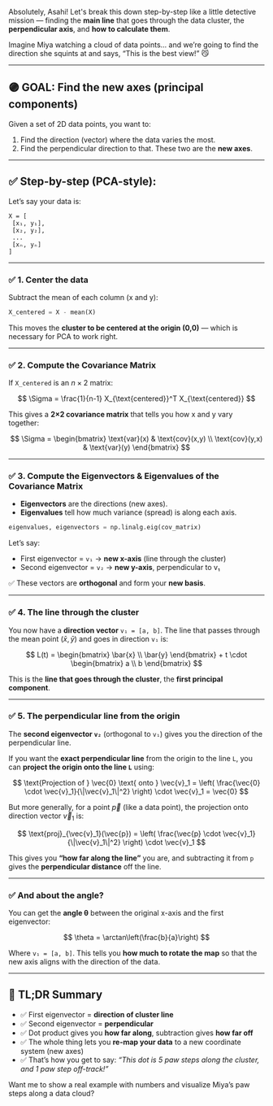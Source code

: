 Absolutely, Asahi! Let's break this down step-by-step like a little detective mission — finding the **main line** that goes through the data cluster, the **perpendicular axis**, and **how to calculate them**.

Imagine Miya watching a cloud of data points… and we’re going to find the direction she squints at and says, “This is the best view!” 😼

---

## 🟣 GOAL: Find the new axes (principal components)

Given a set of 2D data points, you want to:

1. Find the direction (vector) where the data varies the most.
2. Find the perpendicular direction to that.
   These two are the **new axes**.

---

## ✅ Step-by-step (PCA-style):

Let’s say your data is:

```
X = [
 [x₁, y₁],
 [x₂, y₂],
 ...
 [xₙ, yₙ]
]
```

---

### ✅ 1. Center the data

Subtract the mean of each column (x and y):

```python
X_centered = X - mean(X)
```

This moves the **cluster to be centered at the origin (0,0)** — which is necessary for PCA to work right.

---

### ✅ 2. Compute the Covariance Matrix

If `X_centered` is an $n \times 2$ matrix:

$$
\Sigma = \frac{1}{n-1} X_{\text{centered}}^T X_{\text{centered}}
$$

This gives a **2×2 covariance matrix** that tells you how x and y vary together:

$$
\Sigma =
\begin{bmatrix}
\text{var}(x) & \text{cov}(x,y) \\
\text{cov}(y,x) & \text{var}(y)
\end{bmatrix}
$$

---

### ✅ 3. Compute the Eigenvectors & Eigenvalues of the Covariance Matrix

* **Eigenvectors** are the directions (new axes).
* **Eigenvalues** tell how much variance (spread) is along each axis.

```python
eigenvalues, eigenvectors = np.linalg.eig(cov_matrix)
```

Let’s say:

* First eigenvector = `v₁` → **new x-axis** (line through the cluster)
* Second eigenvector = `v₂` → **new y-axis**, perpendicular to v₁

✅ These vectors are **orthogonal** and form your **new basis**.

---

### ✅ 4. The line through the cluster

You now have a **direction vector** `v₁ = [a, b]`.
The line that passes through the mean point $(\bar{x}, \bar{y})$ and goes in direction `v₁` is:

$$
L(t) = \begin{bmatrix} \bar{x} \\ \bar{y} \end{bmatrix} + t \cdot \begin{bmatrix} a \\ b \end{bmatrix}
$$

This is the **line that goes through the cluster**, the **first principal component**.

---

### ✅ 5. The perpendicular line from the origin

The **second eigenvector `v₂`** (orthogonal to `v₁`) gives you the direction of the perpendicular line.

If you want the **exact perpendicular line** from the origin to the line `L`, you can **project the origin onto the line `L`** using:

$$
\text{Projection of } \vec{0} \text{ onto } \vec{v}_1 = 
\left( \frac{\vec{0} \cdot \vec{v}_1}{\|\vec{v}_1\|^2} \right) \cdot \vec{v}_1 = \vec{0}
$$

But more generally, for a point $\vec{p}$ (like a data point), the projection onto direction vector $\vec{v}_1$ is:

$$
\text{proj}_{\vec{v}_1}(\vec{p}) = \left( \frac{\vec{p} \cdot \vec{v}_1}{\|\vec{v}_1\|^2} \right) \cdot \vec{v}_1
$$

This gives you **“how far along the line”** you are, and subtracting it from `p` gives the **perpendicular distance** off the line.

---

### ✅ And about the angle?

You can get the **angle θ** between the original x-axis and the first eigenvector:

$$
\theta = \arctan\left(\frac{b}{a}\right)
$$

Where `v₁ = [a, b]`.
This tells you **how much to rotate the map** so that the new axis aligns with the direction of the data.

---

## 🐾 TL;DR Summary

* ✅ First eigenvector = **direction of cluster line**
* ✅ Second eigenvector = **perpendicular**
* ✅ Dot product gives you **how far along**, subtraction gives **how far off**
* ✅ The whole thing lets you **re-map your data** to a new coordinate system (new axes)
* ✅ That’s how you get to say: *“This dot is 5 paw steps along the cluster, and 1 paw step off-track!”*

Want me to show a real example with numbers and visualize Miya’s paw steps along a data cloud?
